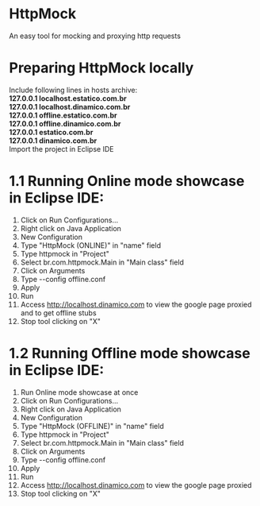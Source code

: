 # HttpMock
An easy tool for mocking and proxying http requests

# Preparing HttpMock locally
Include following lines in hosts archive:<br/>
__127.0.0.1 localhost.estatico.com.br<br/>
  127.0.0.1 localhost.dinamico.com.br<br/>
  127.0.0.1 offline.estatico.com.br<br/>
  127.0.0.1 offline.dinamico.com.br<br/>
  127.0.0.1 estatico.com.br<br/>
  127.0.0.1 dinamico.com.br__<br/>
Import the project in Eclipse IDE 
  
# 1.1 Running Online mode showcase in Eclipse IDE:
1. Click on Run Configurations...
2. Right click on Java Application
3. New Configuration
4. Type "HttpMock (ONLINE)" in "name" field
5. Type httpmock in "Project"
6. Select br.com.httpmock.Main in "Main class" field
7. Click on Arguments
8. Type --config offline.conf
9. Apply
10. Run
11. Access http://localhost.dinamico.com to view the google page proxied and to get offline stubs
12. Stop tool clicking on "X"

# 1.2 Running Offline mode showcase in Eclipse IDE:
1. Run Online mode showcase at once
2. Click on Run Configurations...
3. Right click on Java Application
4. New Configuration
5. Type "HttpMock (OFFLINE)" in "name" field
6. Type httpmock in "Project"
7. Select br.com.httpmock.Main in "Main class" field
8. Click on Arguments
9. Type --config offline.conf
10. Apply
11. Run
12. Access http://localhost.dinamico.com to view the google page proxied
13. Stop tool clicking on "X"
